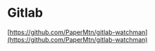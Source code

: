# Gitlab

[https://github.com/PaperMtn/gitlab-watchman](https://github.com/PaperMtn/gitlab-watchman)

